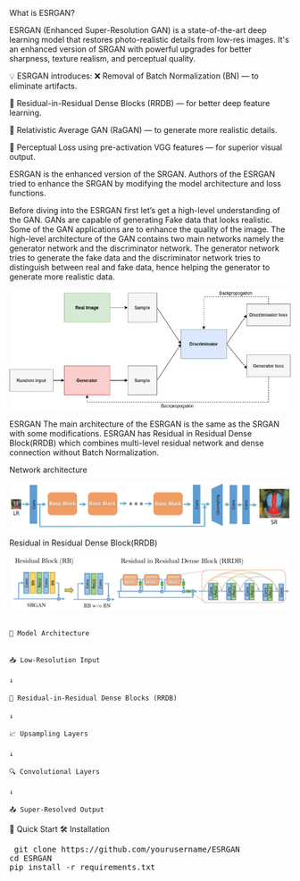What is ESRGAN?

ESRGAN (Enhanced Super-Resolution GAN) is a state-of-the-art deep learning model that restores photo-realistic details from low-res images. It's an enhanced version of SRGAN with powerful upgrades for better sharpness, texture realism, and perceptual quality.

💡 ESRGAN introduces:
❌ Removal of Batch Normalization (BN) — to eliminate artifacts.

🔁 Residual-in-Residual Dense Blocks (RRDB) — for better deep feature learning.

🧠 Relativistic Average GAN (RaGAN) — to generate more realistic details.

🎨 Perceptual Loss using pre-activation VGG features — for superior visual output.

ESRGAN is the enhanced version of the SRGAN. Authors of the ESRGAN tried to enhance the SRGAN by modifying the model architecture and loss functions.

Before diving into the ESRGAN first let’s get a high-level understanding of the GAN. GANs are capable of generating Fake data that looks realistic. Some of the GAN applications are to enhance the quality of the image. The high-level architecture of the GAN contains two main networks namely the generator network and the discriminator network. The generator network tries to generate the fake data and the discriminator network tries to distinguish between real and fake data, hence helping the generator to generate more realistic data.

![Image Alt](https://github.com/Jyosnathallapakka/Super-Resolution-Image-Enhancement-using-ESRGAN/blob/4621b6ccdbed913e3661983b41060b698506ac29/gan1.webp)

ESRGAN
The main architecture of the ESRGAN is the same as the SRGAN with some modifications. ESRGAN has Residual in Residual Dense Block(RRDB) which combines multi-level residual network and dense connection without Batch Normalization.

Network architecture

![Image Alt](https://github.com/Jyosnathallapakka/Super-Resolution-Image-Enhancement-using-ESRGAN/blob/599e48ae7d3cc921d1432ef3f34c025e7b9ccba8/Esrgan1.webp)

Residual in Residual Dense Block(RRDB)

![Image Alt](https://github.com/Jyosnathallapakka/Super-Resolution-Image-Enhancement-using-ESRGAN/blob/599e48ae7d3cc921d1432ef3f34c025e7b9ccba8/esrgan2.webp)

                                                                                    🧱 Model Architecture

                                                                                    📥 Low-Resolution Input  
                                                                                              ↓  
                                                                          🔁 Residual-in-Residual Dense Blocks (RRDB)  
                                                                                              ↓  
                                                                                    📈 Upsampling Layers  
                                                                                              ↓  
                                                                                  🔍 Convolutional Layers  
                                                                                              ↓  
                                                                                 📤 Super-Resolved Output


🚀 Quick Start
🛠 Installation

<pre> git clone https://github.com/yourusername/ESRGAN
cd ESRGAN
pip install -r requirements.txt <pre>
